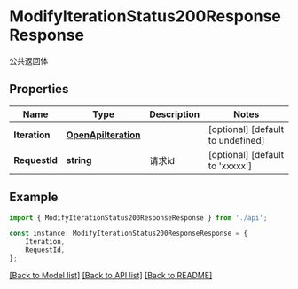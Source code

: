 # ModifyIterationStatus200ResponseResponse

公共返回体

## Properties

Name | Type | Description | Notes
------------ | ------------- | ------------- | -------------
**Iteration** | [**OpenApiIteration**](OpenApiIteration.md) |  | [optional] [default to undefined]
**RequestId** | **string** | 请求id | [optional] [default to 'xxxxx']

## Example

```typescript
import { ModifyIterationStatus200ResponseResponse } from './api';

const instance: ModifyIterationStatus200ResponseResponse = {
    Iteration,
    RequestId,
};
```

[[Back to Model list]](../README.md#documentation-for-models) [[Back to API list]](../README.md#documentation-for-api-endpoints) [[Back to README]](../README.md)

